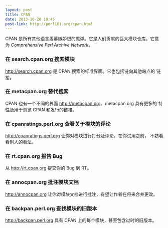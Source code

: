 ```yaml
---
layout: post
title: CPAN
date: 2013-10-28 10:45
post-link: http://perl101.org/cpan.html
---
```


CPAN 是所有其他语言羡慕嫉妒恨的魔弹。它是人们贡献的巨大模块仓库。它意为
*Comprehensive Perl Archive Network*。

### 在 search.cpan.org 搜索模块

<http://search.cpan.org> 是 CPAN 搜索的标准界面。它也包括链向其他站点的
链接。

### 在 metacpan.org 替代搜索

CPAN 也有一个不同的界面 <http://metacpan.org>。metacpan.org 具有更多的
特性及用于浏览 CPAN 和发行的链接。

### 在 cpanratings.perl.org 查看关于模块的评论

<http://cpanratings.perl.org> 让你对模块进行打分及评论，在你试用之前，
不妨看看别人的看法。

### 在 rt.cpan.org 报告 Bug

从 <http://rt.cpan.org> 提交你的 Bug 到 RT。

### 在 annocpan.org 批注模块文档

<http://annocpan.org> 让你对模块文档进行批注，有望让作者在将来合并更改。

### 在 backpan.perl.org 查找模块的旧版本

<http://backpan.perl.org> 具有 CPAN 上的每个模块，甚至包含过时的旧版本。
